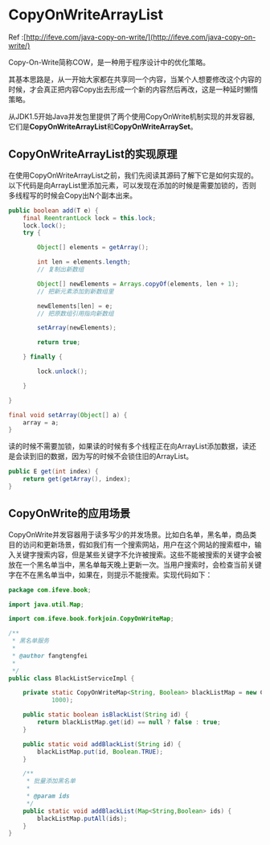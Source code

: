 # CopyOnWriteArrayList

Ref :[http://ifeve.com/java-copy-on-write/](http://ifeve.com/java-copy-on-write/)

Copy-On-Write简称COW，是一种用于程序设计中的优化策略。

其基本思路是，从一开始大家都在共享同一个内容，当某个人想要修改这个内容的时候，才会真正把内容Copy出去形成一个新的内容然后再改，这是一种延时懒惰策略。

从JDK1.5开始Java并发包里提供了两个使用CopyOnWrite机制实现的并发容器,它们是**CopyOnWriteArrayList**和**CopyOnWriteArraySet**。

## CopyOnWriteArrayList的实现原理

在使用CopyOnWriteArrayList之前，我们先阅读其源码了解下它是如何实现的。以下代码是向ArrayList里添加元素，可以发现在添加的时候是需要加锁的，否则多线程写的时候会Copy出N个副本出来。

```java
public boolean add(T e) {
    final ReentrantLock lock = this.lock;
    lock.lock();
    try {

        Object[] elements = getArray();

        int len = elements.length;
        // 复制出新数组

        Object[] newElements = Arrays.copyOf(elements, len + 1);
        // 把新元素添加到新数组里

        newElements[len] = e;
        // 把原数组引用指向新数组

        setArray(newElements);

        return true;

    } finally {

        lock.unlock();

    }

}

final void setArray(Object[] a) {
    array = a;
}
```

读的时候不需要加锁，如果读的时候有多个线程正在向ArrayList添加数据，读还是会读到旧的数据，因为写的时候不会锁住旧的ArrayList。

```java
public E get(int index) {
    return get(getArray(), index);
}
```

## CopyOnWrite的应用场景

CopyOnWrite并发容器用于读多写少的并发场景。比如白名单，黑名单，商品类目的访问和更新场景，假如我们有一个搜索网站，用户在这个网站的搜索框中，输入关键字搜索内容，但是某些关键字不允许被搜索。这些不能被搜索的关键字会被放在一个黑名单当中，黑名单每天晚上更新一次。当用户搜索时，会检查当前关键字在不在黑名单当中，如果在，则提示不能搜索。实现代码如下：

```java
package com.ifeve.book;

import java.util.Map;

import com.ifeve.book.forkjoin.CopyOnWriteMap;

/**
 * 黑名单服务
 *
 * @author fangtengfei
 *
 */
public class BlackListServiceImpl {

    private static CopyOnWriteMap<String, Boolean> blackListMap = new CopyOnWriteMap<String, Boolean>(
            1000);

    public static boolean isBlackList(String id) {
        return blackListMap.get(id) == null ? false : true;
    }

    public static void addBlackList(String id) {
        blackListMap.put(id, Boolean.TRUE);
    }

    /**
     * 批量添加黑名单
     *
     * @param ids
     */
    public static void addBlackList(Map<String,Boolean> ids) {
        blackListMap.putAll(ids);
    }
}
```

